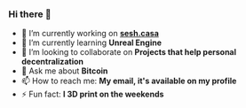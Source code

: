 ### Hi there 👋

- 🔭 I’m currently working on [**sesh.casa**](https://sesh.casa)
- 🌱 I’m currently learning **Unreal Engine**
- 👯 I’m looking to collaborate on **Projects that help personal decentralization**
- 💬 Ask me about **Bitcoin**
- 📫 How to reach me: **My email, it's available on my profile**
- ⚡ Fun fact: **I 3D print on the weekends**
